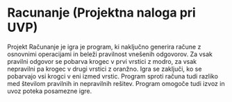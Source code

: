 # Racunanje (Projektna naloga pri UVP)
Projekt Računanje je igra je program, ki naključno generira račune z osnovnimi operacijami in beleži pravilnost vnešenih odgovorov. Za vsak pravilni odgovor se pobarva krogec v prvi vrstici z modro, za vsak nepravilni pa krogec v drugi vrstici z oranžno. Igra se zaključi, ko se pobarvajo vsi krogci v eni izmed vrstic. Program sproti računa tudi razliko med številom pravilnih in nepravilnih rešitev.
Program omogoče tudi izvoz in uvoz poteka posamezne igre.
